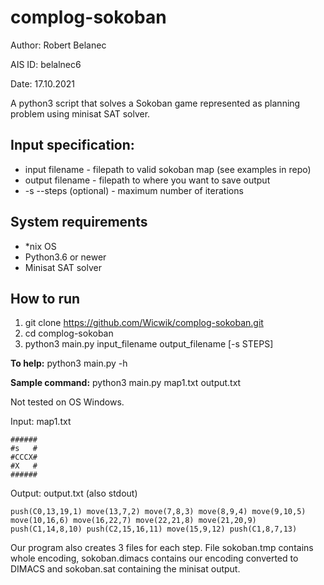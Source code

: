 # complog-sokoban
Author: Robert Belanec

AIS ID: belalnec6

Date: 17.10.2021

A python3 script that solves a Sokoban game represented as planning problem using minisat SAT solver.

## Input specification:
- input filename - filepath to valid sokoban map (see examples in repo)
- output filename - filepath to where you want to save output
- -s --steps (optional) - maximum number of iterations

## System requirements
- \*nix OS
- Python3.6 or newer
- Minisat SAT solver 

## How to run
1. git clone https://github.com/Wicwik/complog-sokoban.git
2. cd complog-sokoban
3. python3 main.py input_filename output_filename \[-s STEPS\]

**To help:** python3 main.py -h

**Sample command:**  python3 main.py map1.txt output.txt

Not tested on OS Windows.

Input: map1.txt
```
######
#s   #
#CCCX#
#X   #
######
```
Output: output.txt (also stdout)
```
push(C0,13,19,1) move(13,7,2) move(7,8,3) move(8,9,4) move(9,10,5) move(10,16,6) move(16,22,7) move(22,21,8) move(21,20,9) push(C1,14,8,10) push(C2,15,16,11) move(15,9,12) push(C1,8,7,13)
```

Our program also creates 3 files for each step. File sokoban.tmp contains whole encoding, sokoban.dimacs contains our encoding converted to DIMACS and sokoban.sat containing the minisat output.
